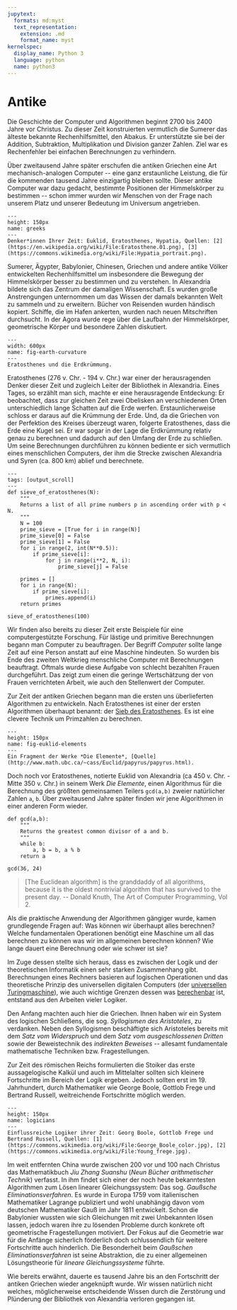 ```yaml
---
jupytext:
  formats: md:myst
  text_representation:
    extension: .md
    format_name: myst
kernelspec:
  display_name: Python 3
  language: python
  name: python3
---
```


# Antike

Die Geschichte der Computer und Algorithmen beginnt 2700 bis 2400 Jahre vor Christus.
Zu dieser Zeit konstruierten vermutlich die Sumerer das älteste bekannte Rechenhilfsmittel, den Abakus.
Er unterstützte sie bei der Addition, Subtraktion, Multiplikation und Division ganzer Zahlen.
Ziel war es Rechenfehler bei einfachen Berechnungen zu verhindern.

Über zweitausend Jahre später erschufen die antiken Griechen eine Art mechanisch-analogen Computer -- eine ganz erstaunliche Leistung, die für die kommenden tausend Jahre einzigartig bleiben sollte.
Dieser antike Computer war dazu gedacht, bestimmte Positionen der Himmelskörper zu bestimmen -- schon immer wurden wir Menschen von der Frage nach unserem Platz und unserer Bedeutung im Universum angetrieben.

```{figure} ../../figs/history/greeks.png
---
height: 150px
name: greeks
---
Denker*innen Ihrer Zeit: Euklid, Eratosthenes, Hypatia, Quellen: [2](https://en.wikipedia.org/wiki/File:Eratosthene.01.png), [3](https://commons.wikimedia.org/wiki/File:Hypatia_portrait.png).
```

Sumerer, Ägypter, Babylonier, Chinesen, Griechen und andere antike Völker entwickelten Rechenhilfsmittel um insbesondere die Bewegung der Himmelskörper besser zu bestimmen und zu verstehen.
In Alexandria bildete sich das Zentrum der damaligen Wissenschaft.
Es wurden große Anstrengungen unternommen um das Wissen der damals bekannten Welt zu sammeln und zu erweitern.
Bücher von Reisenden wurden händisch kopiert.
Schiffe, die im Hafen ankerten, wurden nach neuen Mitschriften durchsucht.
In der Agora wurde rege über die Laufbahn der Himmelskörper, geometrische Körper und besondere Zahlen diskutiert.

```{figure} ../../figs/history/earth-curvature.png
---
width: 600px
name: fig-earth-curvature
---
Eratosthenes und die Erdkrümmung.
```

Eratosthenes (276 v. Chr. - 194 v. Chr.) war einer der herausragenden Denker dieser Zeit und zugleich Leiter der Bibliothek in Alexandria.
Eines Tages, so erzählt man sich, machte er eine herausragende Entdeckung:
Er beobachtet, dass zur gleichen Zeit zwei Obelisken an verschiedenen Orten unterschiedlich lange Schatten auf die Erde werfen.
Erstaunlicherweise schloss er daraus auf die Krümmung der Erde.
Und, da die Griechen von der Perfektion des Kreises überzeugt waren, folgerte Eratosthenes, dass die Erde eine Kugel sei.
Er war sogar in der Lage die Erdkrümmung relativ genau zu berechnen und dadurch auf den Umfang der Erde zu schließen.
Um seine Berechnungen durchführen zu können bediente er sich vermutlich eines menschlichen Computers, der ihm die Strecke zwischen Alexandria und Syren (ca. 800 km) ablief und berechnete.

```{code-cell} python3
---
tags: [output_scroll]
---
def sieve_of_eratosthenes(N):
    """
    Returns a list of all prime numbers p in ascending order with p < N.
    """
    N = 100
    prime_sieve = [True for i in range(N)]
    prime_sieve[0] = False
    prime_sieve[1] = False
    for i in range(2, int(N**0.5)):
        if prime_sieve[i]:
            for j in range(i**2, N, i):
                prime_sieve[j] = False
    
    primes = []
    for i in range(N):
        if prime_sieve[i]:
            primes.append(i)
    return primes
        
sieve_of_eratosthenes(100)
```

Wir finden also bereits zu dieser Zeit erste Beispiele für eine computergestützte Forschung.
Für lästige und primitive Berechnungen begann man Computer zu beauftragen.
Der Begriff *Computer* sollte lange Zeit auf eine Person anstatt auf eine Maschine hindeuten.
So wurden bis Ende des zweiten Weltkrieg menschliche Computer mit Berechnungen beauftragt.
Oftmals wurde diese Aufgabe von schlecht bezahlten Frauen durchgeführt.
Das zeigt zum einen die geringe Wertschätzung der von Frauen verrichteten Arbeit, wie auch den Stellenwert der Computer.

Zur Zeit der antiken Griechen begann man die ersten uns überlieferten Algorithmen zu entwickeln.
Nach Eratosthenes ist einer der ersten Algorithmen überhaupt benannt: der [Sieb des Eratosthenes](https://de.wikipedia.org/wiki/Sieb_des_Eratosthenes).
Es ist eine clevere Technik um Primzahlen zu berechnen.

```{figure} ../../figs/history/the-elements.jpg
---
height: 150px
name: fig-euklid-elements
---
Ein Fragment der Werke *Die Elemente*, [Quelle](http://www.math.ubc.ca/~cass/Euclid/papyrus/papyrus.html).
```

Doch noch vor Eratosthenes, notierte Euklid von Alexandria (ca 450 v. Chr. - Mitte 350 v. Chr.) in seinem Werk *Die Elemente*, einen Algorithmus für die Berechnung des größten gemeinsamen Teilers ``gcd(a,b)`` zweier natürlicher Zahlen ``a``, ``b``.
Über zweitausend Jahre später finden wir jene Algorithmen in einer anderen Form wieder.

```{code-cell} python3
def gcd(a,b):
    """
    Returns the greatest common divisor of a and b.
    """
    while b:
        a, b = b, a % b
    return a

gcd(36, 24)
```

>[The Euclidean algorithm] is the granddaddy of all algorithms, because it is the oldest nontrivial algorithm that has survived to the present day. -- Donald Knuth, The Art of Computer Programming, Vol 2.

Als die praktische Anwendung der Algorithmen gängiger wurde, kamen grundlegende Fragen auf:
Was können wir überhaupt alles berechnen?
Welche fundamentalen Operationen benötigt eine Maschine um all das berechnen zu können was wir im allgemeinen berechnen können?
Wie lange dauert eine Berechnung oder wie schwer ist sie?

Im Zuge dessen stellte sich heraus, dass es zwischen der Logik und der theoretischen Informatik einen sehr starken Zusammenhang gibt.
Berechnungen eines Rechners basieren auf logischen Operationen und das theoretische Prinzip des universellen digitalen Computers (der [universellen Turingmaschine](sec-utm)), wie auch wichtige Grenzen dessen was [berechenbar](def-turing-computable) ist, entstand aus den Arbeiten vieler Logiker.

Den Anfang machten auch hier die Griechen.
Ihnen haben wir ein System des logischen Schließens, die sog. *Syllogismen des Aristoteles*, zu verdanken.
Neben den Syllogismen beschäftigte sich Aristoteles bereits mit dem *Satz vom Widerspruch* und dem *Satz vom ausgeschlossenen Dritten* sowie der Beweistechnik des *indirekten Beweises* -- allesamt fundamentale mathematische Techniken bzw. Fragestellungen.

Zur Zeit des römischen Reichs formulierten die Stoiker das erste aussagelogische Kalkül und auch im Mittelalter sollten sich kleinere Fortschritte im Bereich der Logik ergeben.
Jedoch sollten erst im 19. Jahrhundert, durch Mathematiker wie George Boole, Gottlob Frege und Bertrand Russell, weitreichende Fortschritte möglich werden.

```{figure} ../../figs/history/logicians.png
---
height: 150px
name: logicians
---
Einflussreiche Logiker ihrer Zeit: Georg Boole, Gottlob Frege und Bertrand Russell, Quellen: [1](https://commons.wikimedia.org/wiki/File:George_Boole_color.jpg), [2](https://commons.wikimedia.org/wiki/File:Young_frege.jpg).
```

Im weit entfernten China wurde zwischen 200 vor und 100 nach Christus das Mathematikbuch *Jiu Zhang Suanshu* (*Neun Bücher arithmetischer Technik*) verfasst.
In ihm findet sich einer der noch heute bekanntesten Algorithmen zum Lösen linearer Gleichungssystem: Das sog. *Gaußsche Eliminationsverfahren*.
Es wurde in Europa 1759 vom italienischen Mathematiker Lagrange publiziert und wohl unabhängig davon vom deutschen Mathematiker Gauß im Jahr 1811 entwickelt.
Schon die Babylonier wussten wie sich Gleichungen mit zwei Unbekannten lösen lassen, jedoch waren ihre zu lösenden Probleme durch konkrete oft geometrische Fragestellungen motiviert.
Der Fokus auf die Geometrie war für die Anfänge sicherlich förderlich doch schlussendlich für weitere Fortschritte auch hinderlich.
Die Besonderheit beim *Gaußschen Eliminationsverfahren* ist seine Abstraktion, die zu einer allgemeinen Lösungstheorie für *lineare Gleichungssysteme* führte.

Wie bereits erwähnt, dauerte es tausend Jahre bis an den Fortschritt der antiken Griechen wieder angeknüpft wurde.
Wir wissen natürlich nicht welches, möglicherweise entscheidende Wissen durch die Zerstörung und Plünderung der Bibliothek von Alexandria verloren gegangen ist.